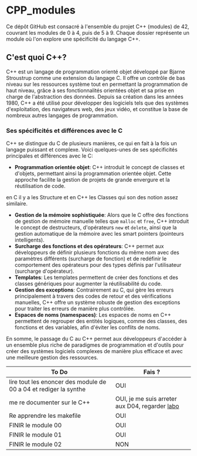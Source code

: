 # CPP_modules

Ce dépôt GitHub est consacré à l'ensemble du projet C++ (modules) de 42, couvrant les modules de 0 à 4, puis de 5 à 9. Chaque dossier représente un module où l'on explore une spécificité du langage C++.

## C'est quoi C++?

C++ est un langage de programmation orienté objet développé par Bjarne Stroustrup comme une extension du langage C. Il offre un contrôle de bas niveau sur les ressources système tout en permettant la programmation de haut niveau, grâce à ses fonctionnalités orientées objet et sa prise en charge de l'abstraction des données. Depuis sa création dans les années 1980, C++ a été utilisé pour développer des logiciels tels que des systèmes d'exploitation, des navigateurs web, des jeux vidéo, et constitue la base de nombreux autres langages de programmation.

### Ses spécificités et différences avec le C

C++ se distingue du C de plusieurs manières, ce qui en fait à la fois un langage puissant et complexe. Voici quelques-unes de ses spécificités principales et différences avec le C:

- **Programmation orientée objet**: C++ introduit le concept de classes et d'objets, permettant ainsi la programmation orientée objet. Cette approche facilite la gestion de projets de grande envergure et la réutilisation de code.

en C il y a les Structure et en C++ les Classes qui son des notion assez similaire.

- **Gestion de la mémoire sophistiquée**: Alors que le C offre des fonctions de gestion de mémoire manuelle telles que `malloc` et `free`, C++ introduit le concept de destructeurs, d'opérateurs `new` et `delete`, ainsi que la gestion automatique de la mémoire avec les smart pointers (pointeurs intelligents).
- **Surcharge des fonctions et des opérateurs**: C++ permet aux développeurs de définir plusieurs fonctions du même nom avec des paramètres différents (surcharge de fonction) et de redéfinir le comportement des opérateurs pour des types définis par l'utilisateur (surcharge d'opérateur).
- **Templates**: Les templates permettent de créer des fonctions et des classes génériques pour augmenter la réutilisabilité du code.
- **Gestion des exceptions**: Contrairement au C, qui gère les erreurs principalement à travers des codes de retour et des vérifications manuelles, C++ offre un système robuste de gestion des exceptions pour traiter les erreurs de manière plus contrôlée.
- **Espaces de noms (namespaces)**: Les espaces de noms en C++ permettent de regrouper des entités logiques, comme des classes, des fonctions et des variables, afin d'éviter les conflits de noms.

En somme, le passage du C au C++ permet aux développeurs d'accéder à un ensemble plus riche de paradigmes de programmation et d'outils pour créer des systèmes logiciels complexes de manière plus efficace et avec une meilleure gestion des ressources.

|To Do | Fais ? |
|------|--------|
|lire tout les enoncer des module de 00 a 04 et rediger la synthe | OUI |
| me re documenter sur le C++ | OUI, je me suis arreter aux D04, regarder [labo](./laboratoire/) |
| Re apprendre les makefile | OUI |
| FINIR le module 00 | OUI |
| FINIR le module 01 | OUI |
| FINIR le module 02 | NON |
